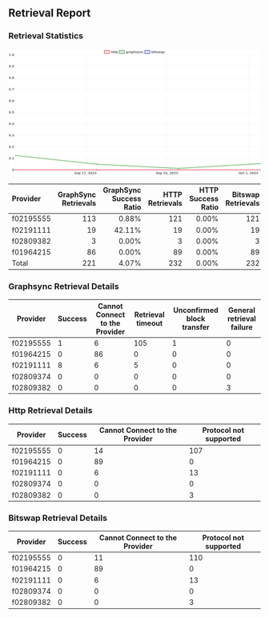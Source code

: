 ## Retrieval Report
### Retrieval Statistics
<img src="https://raw.githubusercontent.com/data-preservation-programs/filplus-checker-assets/main/filecoin-project/filecoin-plus-large-datasets/issues/2170/1696657852356.png"/>

| Provider  | GraphSync Retrievals | GraphSync Success Ratio | HTTP Retrievals | HTTP Success Ratio | Bitswap Retrievals | Bitswap Success Ratio |
| :-------- | -------------------: | ----------------------: | --------------: | -----------------: | -----------------: | --------------------: |
| f02195555 |                  113 |                   0.88% |             121 |              0.00% |                121 |                 0.00% |
| f02191111 |                   19 |                  42.11% |              19 |              0.00% |                 19 |                 0.00% |
| f02809382 |                    3 |                   0.00% |               3 |              0.00% |                  3 |                 0.00% |
| f01964215 |                   86 |                   0.00% |              89 |              0.00% |                 89 |                 0.00% |
| Total     |                  221 |                   4.07% |             232 |              0.00% |                232 |                 0.00% |

### Graphsync Retrieval Details
| Provider  | Success | Cannot Connect to the Provider | Retrieval timeout | Unconfirmed block transfer | General retrieval failure |
| --------- | ------- | ------------------------------ | ----------------- | -------------------------- | ------------------------- |
| f02195555 | 1       | 6                              | 105               | 1                          | 0                         |
| f01964215 | 0       | 86                             | 0                 | 0                          | 0                         |
| f02191111 | 8       | 6                              | 5                 | 0                          | 0                         |
| f02809374 | 0       | 0                              | 0                 | 0                          | 0                         |
| f02809382 | 0       | 0                              | 0                 | 0                          | 3                         |

### Http Retrieval Details
| Provider  | Success | Cannot Connect to the Provider | Protocol not supported |
| --------- | ------- | ------------------------------ | ---------------------- |
| f02195555 | 0       | 14                             | 107                    |
| f01964215 | 0       | 89                             | 0                      |
| f02191111 | 0       | 6                              | 13                     |
| f02809374 | 0       | 0                              | 0                      |
| f02809382 | 0       | 0                              | 3                      |

### Bitswap Retrieval Details
| Provider  | Success | Cannot Connect to the Provider | Protocol not supported |
| --------- | ------- | ------------------------------ | ---------------------- |
| f02195555 | 0       | 11                             | 110                    |
| f01964215 | 0       | 89                             | 0                      |
| f02191111 | 0       | 6                              | 13                     |
| f02809374 | 0       | 0                              | 0                      |
| f02809382 | 0       | 0                              | 3                      |
